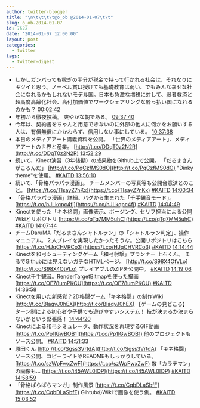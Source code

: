 ```yaml
---
author: twitter-blogger
title: "\n\t\t\t\t@o_ob @2014-01-07\t\t"
slug: o_ob-2014-01-07
id: 7522
date: '2014-01-07 12:00:00'
layout: post
categories:
  - twitter
tags:
  - twitter-digest
---
```


*   しかしガンバっても稼ぎの半分が税金で持って行かれる社会は、それなりにキツイと思う。ノーベル賞は授けても基礎教育は弱い、でもみんな幸せな社会になれるかもしれないモデル国。日本も急激な増税に対して、弱者救済と超高度高齢化社会、高付加価値でワークシェアリングな酔っ払い国になれるのかも？ [00:02:42](http://twitter.com/o_ob/statuses/420208809802334208)
*   年初から徹夜投稿。 爽やかな朝である。 [09:37:40](http://twitter.com/o_ob/statuses/420353505879011328)
*   今年は、契約書をちゃんと用意できないのに外部の他人に何かをお願いする人は、有償無償にかかわらず、信用しない事にしている。 [10:37:38](http://twitter.com/o_ob/statuses/420368597156761600)
*   本日のメディアアート講義資料を公開。 「世界のメディアアート」、メディアアートの世界と産業。 [http://t.co/DDqT0z2N2R](http://t.co/DDqT0z2N2R) [13:52:29](http://twitter.com/o_ob/statuses/420417633947639808)
*   続いて、Kinect演習（3年後期）の成果物をGithub上で公開。 「だるまさんがころんだ」 [http://t.co/PqCzfMS0dO](http://t.co/PqCzfMS0dO) "Dinky theme"を使用。 [#KAITD](http://search.twitter.com/search?q=%23KAITD) [13:56:10](http://twitter.com/o_ob/statuses/420418558829408256)
*   続いて、「骨格パラパラ漫画」。 チームメンバーの写真等も公開合意済とのこと。 [https://t.co/TIsayZ7nKx](https://t.co/TIsayZ7nKx) [#KAITD](http://search.twitter.com/search?q=%23KAITD) [14:00:34](http://twitter.com/o_ob/statuses/420419668902285312)
*   「骨格パラパラ漫画」詳細。バグから生まれた「千手観音モード」。 [https://t.co/hJLkqpc4fj](https://t.co/hJLkqpc4fj) [#KAITD](http://search.twitter.com/search?q=%23KAITD) [14:04:49](http://twitter.com/o_ob/statuses/420420735387983872)
*   Kinectを使った「キネ格闘」画像表示、ポージング、セリフ担当による公開Wikiとリポジトリ [https://t.co/qTq7MM5uhC](https://t.co/qTq7MM5uhC) [#KAITD](http://search.twitter.com/search?q=%23KAITD) [14:07:44](http://twitter.com/o_ob/statuses/420421471714832384)
*   チームDaruMA「だるまさんシャトルラン」の「シャトルラン判定」、操作マニュアル。２人プレイを実現したかったそうな。公開リポジトリはこちら [https://t.co/HJqCHVRCo3](https://t.co/HJqCHVRCo3) [#KAITD](http://search.twitter.com/search?q=%23KAITD) [14:14:44](http://twitter.com/o_ob/statuses/420423231632207872)
*   Kinectを和弓シューティングゲーム「和弓射撃」プランナー 上石くん。 まるでGithubには見えないガチなHTMLページ。 [http://t.co/S98X4OtVLo](http://t.co/S98X4OtVLo) プレイアブルのZIPを公開中。 [#KAITD](http://search.twitter.com/search?q=%23KAITD) [14:19:06](http://twitter.com/o_ob/statuses/420424333970780160)
*   Kinect千手観音。RenderTargetBitmapを使った描画 [https://t.co/OE78umPKCU](https://t.co/OE78umPKCU) [#KAITD](http://search.twitter.com/search?q=%23KAITD) [14:36:58](http://twitter.com/o_ob/statuses/420428829409038336)
*   Kinectを用いた新感覚？2D格闘ゲーム「キネ格闘」の制作Wiki [http://t.co/BIaqyJ0hEX](http://t.co/BIaqyJ0hEX) 【ゲームの見どころ】 ターン制による初心者や子供でも遊びやすいシステム！ 技が決まるか決まらないかという緊張感！ [14:44:20](http://twitter.com/o_ob/statuses/420430680774811648)
*   Kinectによる和弓シミュレータ、動作状況を再現するGIF動画 [https://t.co/Pp1lGwBOB1](https://t.co/Pp1lGwBOB1) 他のプロジェクトもソース公開。 [#KAITD](http://search.twitter.com/search?q=%23KAITD) [14:51:33](http://twitter.com/o_ob/statuses/420432500247117824)
*   原田くん [http://t.co/Sgss3VrtdA](http://t.co/Sgss3VrtdA) 「キネ格闘」ソース公開、コピーライトやREADMEもしっかりしている。 [https://t.co/szWpFwxZwF](https://t.co/szWpFwxZwF) 敵「カラテマン」の画像も… [https://t.co/i45AWL0IOP](https://t.co/i45AWL0IOP) [#KAITD](http://search.twitter.com/search?q=%23KAITD) [14:58:59](http://twitter.com/o_ob/statuses/420434368406888448)
*   「骨格ぱらぱらマンガ」制作風景 [https://t.co/CqbDLaSbfF](https://t.co/CqbDLaSbfF) GihtubのWikiで画像を使う例。 [#KAITD](http://search.twitter.com/search?q=%23KAITD) [15:03:52](http://twitter.com/o_ob/statuses/420435599082799104)
